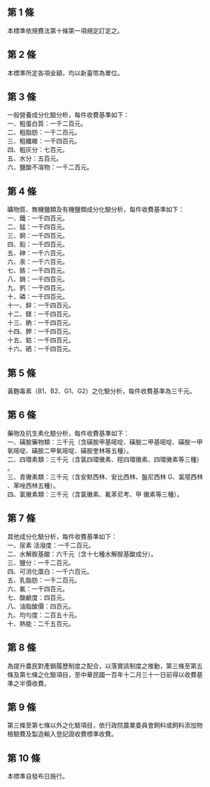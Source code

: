 第 1 條
-------
本標準依規費法第十條第一項規定訂定之。

第 2 條
-------
本標準所定各項金額，均以新臺幣為單位。

第 3 條
-------
一般營養成分化驗分析，每件收費基準如下：  
一、粗蛋白質：一千二百元。  
二、粗脂肪：一千二百元。  
三、粗纖維：一千四百元。  
四、粗灰分：七百元。  
五、水分：五百元。  
六、鹽酸不溶物：一千二百元。

第 4 條
-------
礦物質、無機鹽類及有機鹽類成分化驗分析，每件收費基準如下：  
一、鐵：一千四百元。  
二、錳：一千四百元。  
三、銅：一千四百元。  
四、鉛：一千四百元。  
五、砷：一千六百元。  
六、汞：一千六百元。  
七、鉻：一千四百元。  
八、鎘：一千四百元。  
九、鈣：一千四百元。  
十、磷：一千四百元。  
十一、鋅：一千四百元。  
十二、鎂：一千四百元。  
十三、鈉：一千四百元。  
十四、鉀：一千四百元。  
十五、鈷：一千四百元。  
十六、硒：一千四百元。

第 5 條
-------
黃麴毒素（B1、B2、G1、G2）之化驗分析，每件收費基準為三千元。

第 6 條
-------
藥物及抗生素化驗分析，每件收費基準如下：  
一、磺胺藥物類：三千元（含磺胺甲基嘧啶、磺胺二甲基嘧啶、磺胺一甲  
    氧嘧啶、磺胺二甲氧嘧啶、磺胺奎林等五種）。  
二、四環素類：三千元（含氯四環黴素、羥四環黴素、四環黴素等三種）  
    。  
三、青黴素類：三千元（含安默西林、安比西林、盤尼西林 G、氯噁西林  
    、苯唑西林五種）。  
四、氯黴素類：三千元（含氯黴素、氟苯尼考、甲  黴素等三種）。

第 7 條
-------
其他成分化驗分析，每件收費基準如下：  
一、尿素  活潑度：一千二百元。  
二、水解胺基酸：六千元（含十七種水解胺基酸成分）。  
三、鹽分：一千二百元。  
四、可消化蛋白：一千六百元。  
五、乳脂肪：一千二百元。  
六、氟：一千四百元。  
七、酸鹼度：四百元。  
八、油脂酸價：四百元。  
九、均勻度：二百五十元。  
十、熱能：二千五百元。

第 8 條
-------
為提升農民對產銷履歷制度之配合，以落實該制度之推動，第三條至第五  
條及第七條之化驗項目，至中華民國一百年十二月三十一日前得以收費基  
準之半價收費。

第 9 條
-------
第三條至第七條以外之化驗項目，依行政院農業委員會飼料或飼料添加物  
檢驗費及製造輸入登記證收費標準收費。

第 10 條
--------
本標準自發布日施行。

